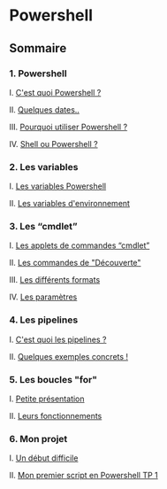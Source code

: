 # Powershell
## Sommaire 
### 1. Powershell
I. [C'est quoi Powershell ?](https://github.com/EnzoooPNT/Powershell/blob/main/Powershell/histoire.md)

II. [Quelques dates..](https://github.com/EnzoooPNT/Powershell/blob/main/Powershell/dates.md)

III. [Pourquoi utiliser Powershell ?](https://github.com/EnzoooPNT/Powershell/blob/main/Powershell/utilisation.md)

IV. [Shell ou Powershell ?](https://github.com/EnzoooPNT/Powershell/blob/main/Powershell/ShellPowershell.md)

### 2. Les variables
I. [Les variables Powershell](https://github.com/EnzoooPNT/Powershell/blob/main/Les%20variables/LesVariables.md)

II. [Les variables d'environnement ](https://github.com/EnzoooPNT/Powershell/blob/main/Les%20variables/variables%20d'environnements.md)

### 3. Les “cmdlet”
I. [Les applets de commandes “cmdlet”](https://github.com/EnzoooPNT/Powershell/blob/main/Les%20CMDLET/Lesappletsdecommandescmdlet.md)

II. [Les commandes de "Découverte"](https://github.com/EnzoooPNT/Powershell/blob/main/Les%20CMDLET/commandesDécouverte.md)

III. [Les différents formats](https://github.com/EnzoooPNT/Powershell/blob/main/Les%20CMDLET/Formatcmdlet.md)

IV. [Les paramètres](https://github.com/EnzoooPNT/Powershell/blob/main/Les%20CMDLET/paramètrecmdlet.md)

### 4. Les pipelines

I. [C'est quoi les pipelines ?](https://github.com/EnzoooPNT/Powershell/blob/main/Les%20pipelines/lespipelineC'estquoi.md)

II. [Quelques exemples concrets !](https://github.com/EnzoooPNT/Powershell/blob/main/Les%20pipelines/sansetavecpipelines.md)

### 5. Les boucles "for"

I. [Petite présentation](https://github.com/EnzoooPNT/Powershell/blob/main/Les%20boucles%20%22for%22/PetitePrésentation.md)

II. [Leurs fonctionnements](https://github.com/EnzoooPNT/Powershell/blob/main/Les%20boucles%20%22for%22/fonctionnementbouclesfor.md)

### 6. Mon projet
I. [Un début difficile](https://github.com/EnzoooPNT/Powershell/blob/main/Mon%20projet/DébutDifficile.md)

II. [Mon premier script en Powershell TP 1](https://github.com/EnzoooPNT/Powershell/blob/main/Mon%20projet/Script%201%20TP%20powershell.ps1)
